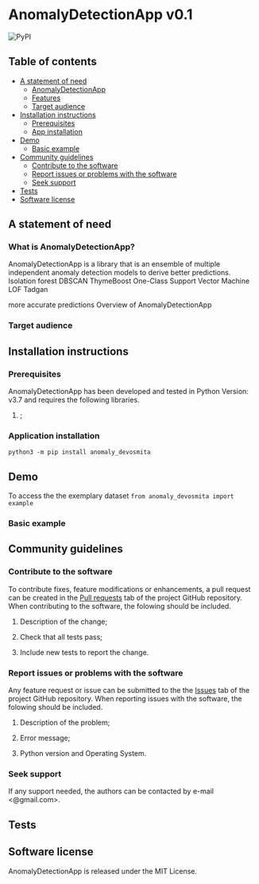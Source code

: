 # AnomalyDetectionApp v0.1

![PyPI](https://img.shields.io/pypi/v/anomaly-devosmita?label=pypi%20package)

## Table of contents ##
- [A statement of need](#A-statement-of-need)
  - [AnomalyDetectionApp](#AnomalyDetectionApp?)
  - [Features](#Features?)
  - [Target audience](#Target-audience)
- [Installation instructions](#Installation-instructions)
  - [Prerequisites](#Prerequisites)
  - [App installation](#App-installation)
- [Demo](#Demo)
  - [Basic example](#Basic-example)
- [Community guidelines](#Community-guidelines)
  - [Contribute to the software](#Contribute-to-the-software)
  - [Report issues or problems with the software](#Report-issues-or-problems-with-the-software)
  - [Seek support](#Seek-support)
- [Tests](#Tests)
- [Software license](#Software-license)

## A statement of need ##

### What is AnomalyDetectionApp? ###

AnomalyDetectionApp is a library that is an ensemble of multiple independent anomaly detection models to derive better predictions. 
Isolation forest
DBSCAN
ThymeBoost
One-Class Support Vector Machine
LOF
Tadgan

more accurate predictions
Overview of AnomalyDetectionApp 

### Target audience ###

## Installation instructions ##

### Prerequisites ###
AnomalyDetectionApp has been developed and tested in Python Version: v3.7 and requires the following libraries.
1. ;

### Application installation ###
```python3 -m pip install anomaly_devosmita```

## Demo ##
To access the the exemplary dataset 
```from anomaly_devosmita import example```

### Basic example ###

## Community guidelines ##

### Contribute to the software ###
To contribute fixes, feature modifications or enhancements, a pull request can be created in the [Pull requests](https://github.com/devosmitachatterjee2018/Anomaly/pulls) tab of the project GitHub repository. When contributing to the software, the folowing should be included.
1. Description of the change;

2. Check that all tests pass;

3. Include new tests to report the change.

### Report issues or problems with the software ###
Any feature request or issue can be submitted to the the [Issues](https://github.com/devosmitachatterjee2018/Anomaly/issues) tab of the project GitHub repository. When reporting issues with the software, the folowing should be included.
1. Description of the problem;

2. Error message;

3. Python version and Operating System.

### Seek support ###
If any support needed, the authors can be contacted by e-mail <@gmail.com>. 

## Tests ##

## Software license ##
AnomalyDetectionApp is released under the MIT License.

